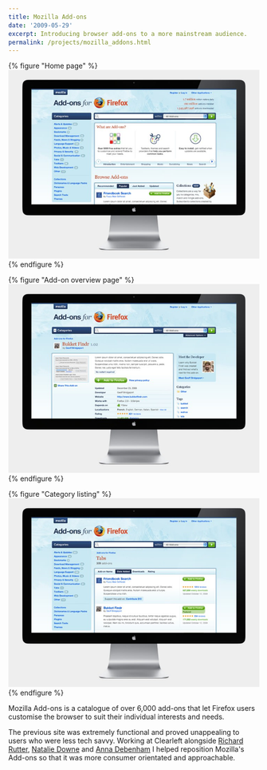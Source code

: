 ```yaml
---
title: Mozilla Add-ons
date: '2009-05-29'
excerpt: Introducing browser add-ons to a more mainstream audience.
permalink: /projects/mozilla_addons.html
---
```

{% figure "Home page" %}
![](/assets/images/projects/mozilla_addons/0.jpg)
{% endfigure %}

{% figure "Add-on overview page" %}
![](/assets/images/projects/mozilla_addons/1.jpg)
{% endfigure %}

{% figure "Category listing" %}
![](/assets/images/projects/mozilla_addons/2.jpg)
{% endfigure %}

Mozilla Add-ons is a catalogue of over 6,000 add-ons that let Firefox users customise the browser to suit their individual interests and needs.

The previous site was extremely functional and proved unappealing to users who were less tech savvy. Working at Clearleft alongside [Richard Rutter][1], [Natalie Downe][2] and [Anna Debenham][3] I helped reposition Mozilla's Add-ons so that it was more consumer orientated and approachable.

[1]: http://clearleft.com/is/richard-rutter/
[2]: http://clearleft.com/is/natalie-downe/
[3]: http://maban.co.uk/